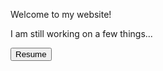 <title>Marti Kandallu</title> 

<body>

Welcome to my website!

<p>
I am still working on a few things...
</p>

<button class="www.martikandallu.com/resume">Resume</button>
</body>

